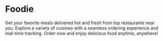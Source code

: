 # Foodie
Get your favorite meals delivered hot and fresh from top restaurants near you. Explore a variety of cuisines with a seamless ordering experience and real-time tracking. Order now and enjoy delicious food anytime, anywhere!
